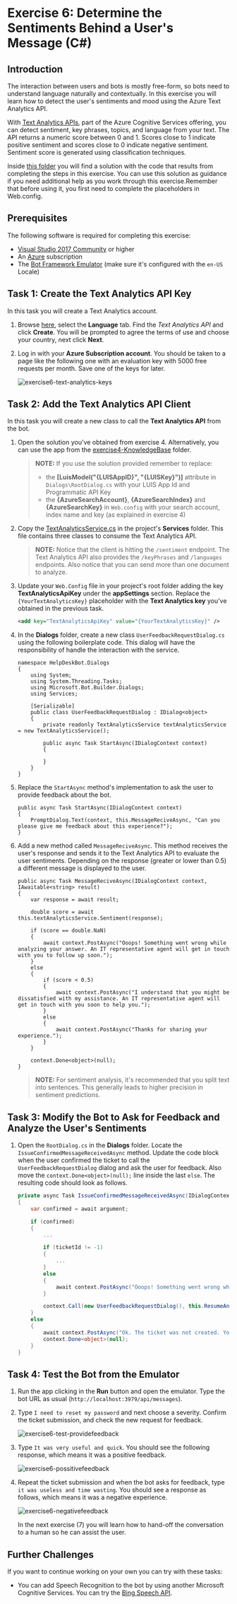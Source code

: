 # Exercise 6: Determine the Sentiments Behind a User's Message (C#)

## Introduction

The interaction between users and bots is mostly free-form, so bots need to understand language naturally and contextually. In this exercise you will learn how to detect the user's sentiments and mood using the Azure Text Analytics API.

With [Text Analytics APIs](https://azure.microsoft.com/en-us/services/cognitive-services/text-analytics/), part of the Azure Cognitive Services offering, you can  detect sentiment, key phrases, topics, and language from your text. The API returns a numeric score between 0 and 1. Scores close to 1 indicate positive sentiment and scores close to 0 indicate negative sentiment. Sentiment score is generated using classification techniques.

Inside [this folder](./exercise6-MoodDetection) you will find a solution with the code that results from completing the steps in this exercise. You can use this solution as guidance if you need additional help as you work through this exercise.Remember that before using it, you first need to complete the placeholders in Web.config.

## Prerequisites

The following software is required for completing this exercise:

* [Visual Studio 2017 Community](https://www.visualstudio.com/downloads) or higher
* An [Azure](https://azureinfo.microsoft.com/us-freetrial.html?cr_cc=200744395&wt.mc_id=usdx_evan_events_reg_dev_0_iottour_0_0) subscription
* The [Bot Framework Emulator](https://emulator.botframework.com) (make sure it's configured with the `en-US` Locale)

## Task 1: Create the Text Analytics API Key

In this task you will create a Text Analytics account.

1. Browse [here](https://azure.microsoft.com/en-us/try/cognitive-services/), select the **Language** tab. Find the *Text Analytics API* and click **Create**. You will be prompted to agree the terms of use and choose your country, next click **Next**.

1. Log in with your **Azure Subscription account**. You should be taken to a page like the following one with an evaluation key with 5000 free requests per month. Save one of the keys for later.

    ![exercise6-text-analytics-keys](./images/exercise6-text-analytics-keys.png)

## Task 2: Add the Text Analytics API Client

In this task you will create a new class to call the **Text Analytics API** from the bot.

1. Open the solution you've obtained from exercise 4. Alternatively, you can use the app from the [exercise4-KnowledgeBase](./exercise4-KnowledgeBase) folder.

    > **NOTE:** If you use the solution provided remember to replace:
    > * the **[LuisModel("{LUISAppID}", "{LUISKey}")]** attribute in `Dialogs\RootDialog.cs` with your LUIS App Id and Programmatic API Key
    > * the **{AzureSearchAccount}**, **{AzureSearchIndex}** and **{AzureSearchKey}** in `Web.config` with your search account, index name and key (as explained in exercise 4)

1. Copy the [TextAnalyticsService.cs](../assets/exercise6-MoodDetection/TextAnalyticsService.cs) in the project's **Services** folder. This file contains three classes to consume the Text Analytics API.

    > **NOTE:** Notice that the client is hitting the `/sentiment` endpoint. The Text Analytics API also provides the `/keyPhrases` and `/languages` endpoints. Also notice that you can send more than one document to analyze.

1. Update your `Web.Config` file in your project's root folder adding the key **TextAnalyticsApiKey** under the **appSettings** section. Replace the `{YourTextAnalyticsKey}` placeholder with the **Text Analytics key** you've obtained in the previous task.

    ``` xml
    <add key="TextAnalyticsApiKey" value="{YourTextAnalyticsKey}" />
    ```

1. In the **Dialogs** folder, create a new class `UserFeedbackRequestDialog.cs` using the following boilerplate code. This dialog will have the responsibility of handle the interaction with the service.

    ```CSharp
    namespace HelpDeskBot.Dialogs
    {
        using System;
        using System.Threading.Tasks;
        using Microsoft.Bot.Builder.Dialogs;
        using Services;

        [Serializable]
        public class UserFeedbackRequestDialog : IDialog<object>
        {
            private readonly TextAnalyticsService textAnalyticsService = new TextAnalyticsService();

            public async Task StartAsync(IDialogContext context)
            {

            }
        }
    }
    ```

1. Replace the `StartAsync` method's implementation to ask the user to provide feedback about the bot.

    ```CSharp
    public async Task StartAsync(IDialogContext context)
    {
        PromptDialog.Text(context, this.MessageReciveAsync, "Can you please give me feedback about this experience?");
    }
    ```

1. Add a new method called `MessageReciveAsync`. This method receives the user's response and sends it to the Text Analytics API to evaluate the user sentiments. Depending on the response (greater or lower than 0.5) a different message is displayed to the user.

    ```CSharp
    public async Task MessageReciveAsync(IDialogContext context, IAwaitable<string> result)
    {
        var response = await result;

        double score = await this.textAnalyticsService.Sentiment(response);

        if (score == double.NaN)
        {
            await context.PostAsync("Ooops! Something went wrong while analyzing your answer. An IT representative agent will get in touch with you to follow up soon.");
        }
        else
        {
            if (score < 0.5)
            {
                await context.PostAsync("I understand that you might be dissatisfied with my assistance. An IT representative agent will get in touch with you soon to help you.");
            }
            else
            {
                await context.PostAsync("Thanks for sharing your experience.");
            }
        }

        context.Done<object>(null);
    }
    ```

    > **NOTE:** For sentiment analysis, it's recommended that you split text into sentences. This generally leads to higher precision in sentiment predictions.

## Task 3: Modify the Bot to Ask for Feedback and Analyze the User's Sentiments

1. Open the `RootDialog.cs` in the **Dialogs** folder. Locate the `IssueConfirmedMessageReceivedAsync` method. Update the code block when the user confirmed the ticket to call the `UserFeedbackRequestDialog` dialog and ask the user for feedback. Also move the `context.Done<object>(null);` line inside the last `else`. The resulting code should look as follows.

    ``` csharp
    private async Task IssueConfirmedMessageReceivedAsync(IDialogContext context, IAwaitable<bool> argument)
    {
        var confirmed = await argument;

        if (confirmed)
        {
            ...

            if (ticketId != -1)
            {
                ...
            }
            else
            {
                await context.PostAsync("Ooops! Something went wrong while I was saving your ticket. Please try again later.");
            }

            context.Call(new UserFeedbackRequestDialog(), this.ResumeAndEndDialogAsync);
        }
        else
        {
            await context.PostAsync("Ok. The ticket was not created. You can start again if you want.");
            context.Done<object>(null);
        }
    }
    ```

## Task 4: Test the Bot from the Emulator

1. Run the app clicking in the **Run** button and open the emulator. Type the bot URL as usual (`http://localhost:3979/api/messages`).

1. Type `I need to reset my password` and next choose a severity. Confirm the ticket submission, and check the new request for feedback.

    ![exercise6-test-providefeedback](./images/exercise6-test-providefeedback.png)

1. Type `It was very useful and quick`. You should see the following response, which means it was a positive feedback.

    ![exercise6-possitivefeedback](./images/exercise6-possitivefeedback.png)

1. Repeat the ticket submission and when the bot asks for feedback, type `it was useless and time wasting`. You should see a response as follows, which means it was a negative experience.

    ![exercise6-negativefeedback](./images/exercise6-negativefeedback.png)

    In the next exercise (7) you will learn how to hand-off the conversation to a human so he can assist the user.

## Further Challenges

If you want to continue working on your own you can try with these tasks:

* You can add Speech Recognition to the bot by using another Microsoft Cognitive Services. You can try the [Bing Speech API](https://azure.microsoft.com/en-us/services/cognitive-services/speech/).